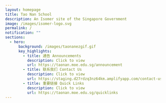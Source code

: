 ```yaml
---
layout: homepage
title: Tao Nan School
description: An Isomer site of the Singapore Government
image: /images/isomer-logo.svg
permalink: /
notification: ""
sections:
  - hero:
      background: /images/taonanezgif.gif
      key_highlights:
        - title: 通告 Announcements
          description: Click to view
          url: https://taonan.moe.edu.sg/announcement
        - title: 联系我们 Contact Us
          description: Click to view
          url: https://staging.d27rdzq3nz64km.amplifyapp.com/contact-us/
        - title: 重要链接 Quick Links
          description: Click to view
          url: https://taonan.moe.edu.sg/quicklinks
---
```

